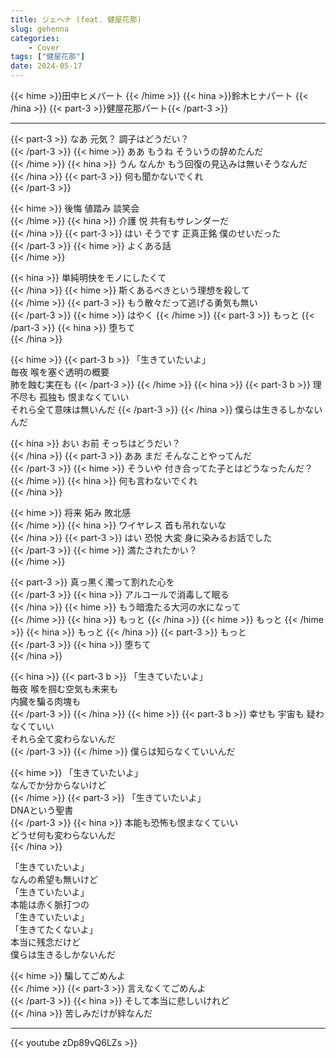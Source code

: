 ```yaml
---
title: ジェヘナ (feat. 健屋花那)
slug: gehenna
categories:
    - Cover
tags: ["健屋花那"]
date: 2024-05-17 
---
```


{{< hime >}}田中ヒメパート  {{< /hime >}}
{{< hina >}}鈴木ヒナパート  {{< /hina >}}
{{< part-3 >}}健屋花那パート{{< /part-3 >}}

---

{{< part-3 >}}
なあ 元気？ 調子はどうだい？  
{{< /part-3 >}}
{{< hime >}}
ああ もうね そういうの辞めたんだ  
{{< /hime >}}
{{< hina >}}
うん なんか もう回復の見込みは無いそうなんだ  
{{< /hina >}}
{{< part-3 >}}
何も聞かないでくれ  
{{< /part-3 >}}

{{< hime >}}
後悔 値踏み 談笑会  
{{< /hime >}}
{{< hina >}}
介護 悦 共有もサレンダーだ  
{{< /hina >}}
{{< part-3 >}}
はい そうです 正真正銘 僕のせいだった  
{{< /part-3 >}}
{{< hime >}}
よくある話  
{{< /hime >}}

{{< hina >}}
単純明快をモノにしたくて  
{{< /hina >}}
{{< hime >}}
斯くあるべきという理想を殺して  
{{< /hime >}}
{{< part-3 >}}
もう散々だって逃げる勇気も無い  
{{< /part-3 >}}
{{< hime >}}
はやく 
{{< /hime >}}
{{< part-3 >}}
もっと 
{{< /part-3 >}}
{{< hina >}}
堕ちて  
{{< /hina >}}

{{< hime >}}
{{< part-3 b >}}
「生きていたいよ」  
毎夜 喉を塞ぐ透明の概要  
肺を蝕む実在も
{{< /part-3 >}}
{{< /hime >}}
{{< hina >}}
{{< part-3 b >}}
理不尽も 孤独も 恨まなくていい  
それら全て意味は無いんだ
{{< /part-3 >}}
{{< /hina >}}
僕らは生きるしかないんだ  

{{< hina >}}
おい お前 そっちはどうだい？  
{{< /hina >}}
{{< part-3 >}}
ああ まだ そんなことやってんだ  
{{< /part-3 >}}
{{< hime >}}
そういや 付き合ってた子とはどうなったんだ？  
{{< /hime >}}
{{< hina >}}
何も言わないでくれ  
{{< /hina >}}

{{< hime >}}
将来 妬み 敗北感  
{{< /hime >}}
{{< hina >}}
ワイヤレス 首も吊れないな  
{{< /hina >}}
{{< part-3 >}}
はい 恐悦 大変 身に染みるお話でした  
{{< /part-3 >}}
{{< hime >}}
満たされたかい？  
{{< /hime >}}

{{< part-3 >}}
真っ黒く濁って割れた心を  
{{< /part-3 >}}
{{< hina >}}
アルコールで消毒して眠る  
{{< /hina >}}
{{< hime >}}
もう暗澹たる大河の水になって  
{{< /hime >}}
{{< hina >}}
もっと 
{{< /hina >}}
{{< hime >}}
もっと 
{{< /hime >}}
{{< hina >}}
もっと 
{{< /hina >}}
{{< part-3 >}}
もっと  
{{< /part-3 >}}
{{< hina >}}
堕ちて  
{{< /hina >}}

{{< hina >}}
{{< part-3 b >}}
「生きていたいよ」  
毎夜 喉を掴む空気も未来も  
内臓を騙る肉塊も  
{{< /part-3 >}}
{{< /hina >}}
{{< hime >}}
{{< part-3 b >}}
幸せも 宇宙も 疑わなくていい  
それら全て変わらないんだ  
{{< /part-3 >}}
{{< /hime >}}
僕らは知らなくていいんだ  

{{< hime >}}
「生きていたいよ」  
なんでか分からないけど  
{{< /hime >}}
{{< part-3 >}}
「生きていたいよ」  
DNAという聖書  
{{< /part-3 >}}
{{< hina >}}
本能も恐怖も恨まなくていい  
どうせ何も変わらないんだ  
{{< /hina >}}

「生きていたいよ」  
なんの希望も無いけど  
「生きていたいよ」  
本能は赤く脈打つの  
「生きていたいよ」  
「生きてたくないよ」  
本当に残念だけど  
僕らは生きるしかないんだ  

{{< hime >}}
騙してごめんよ  
{{< /hime >}}
{{< part-3 >}}
言えなくてごめんよ  
{{< /part-3 >}}
{{< hina >}}
そして本当に悲しいけれど  
{{< /hina >}}
苦しみだけが絆なんだ  


---

{{< youtube zDp89vQ6LZs >}}